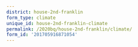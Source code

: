 ```yaml
---
district: house-2nd-franklin
form_type: climate
unique_id: house-2nd-franklin-climate
permalink: /2020bq/house-2nd-franklin/climate/
form_id: '201705916871054'
---
```

